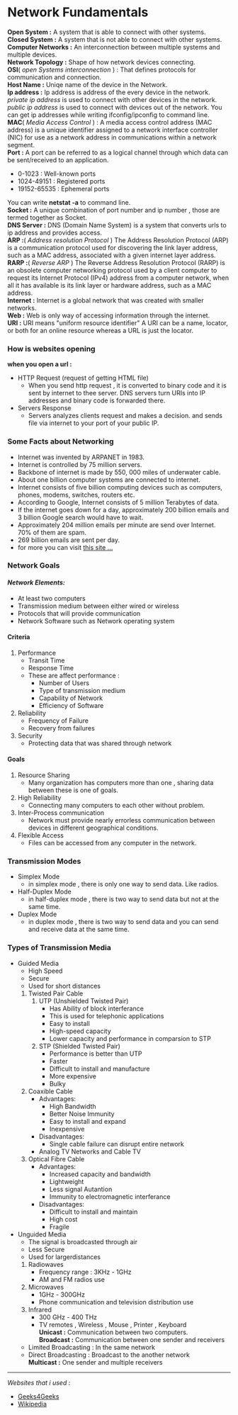 # **Network Fundamentals**  

**Open System :** A system that is able to connect with other systems.  
**Closed System :** A system that is not able to connect with other systems.  
**Computer Networks :** An interconnection between multiple systems and multiple devices.   
**Network Topology :** Shape of how network devices connecting.  
**OSI**( *open Systems interconnection* ) : That defines protocols for communication and connection.  
**Host Name :** Uniqe name of the device in the Network.  
**Ip address :** Ip address is address of the every device in the network. *private ip address* is used to connect with other devices in the network. *public ip address* is used to connect with devices out of the network. You can get ip addresses while writing ifconfig/ipconfig to command line.  
**MAC**( *Media Access Control* ) : A media access control address (MAC address) is a unique identifier assigned to a network interface controller (NIC) for use as a network address in communications within a network segment.  
**Port :** A port can be referred to as a logical channel through which data can be sent/received to an application.  
* 0-1023 : Well-known ports
* 1024-49151 : Registered ports
* 19152-65535 : Ephemeral ports  

You can write **netstat -a** to command line.  
**Socket :** A unique combination of port number and ip number , those are termed together as Socket.  
**DNS Server :** DNS (Domain  Name System) is a system that converts urls to ip address and provides access.  
**ARP :**( *Address resolution Protocol* ) The Address Resolution Protocol (ARP) is a communication protocol used for discovering the link layer address, such as a MAC address, associated with a given internet layer address.    
**RARP :**( *Reverse ARP* ) The Reverse Address Resolution Protocol (RARP) is an obsolete computer networking protocol used by a client computer to request its Internet Protocol (IPv4) address from a computer network, when all it has available is its link layer or hardware address, such as a MAC address.  
**Internet :** Internet is a global network that was created with smaller networks.  
**Web :** Web is only way of accessing information through the internet.  
**URI :** URI means "uniform resource identifier"  A URI can be a name, locator, or both for an online resource whereas a URL is just the locator.

### **How is websites opening**
**when you open a url :**  
* HTTP Request (request of getting HTML file)  
    * When you send http request , it is converted to binary code and it is sent by internet to thee server. DNS servers turn URIs into IP addresses and binary code is forwarded there.
* Servers Response
    * Servers analyzes clients request and makes a decision. and sends file via internet to your port of your public IP.

### **Some Facts about Networking**
* Internet was invented by ARPANET in 1983.
* Internet is controlled by 75 million servers.
* Backbone of internet is made by 550, 000 miles of underwater cable.
* About one billion computer systems are connected to internet.
* Internet consists of five billion computing devices such as computers, phones, modems, switches, routers etc.
* According to Google, Internet consists of 5 million Terabytes of data.
* If the internet goes down for a day, approximately 200 billion emails and 3 billion Google search would have to wait.
* Approximately 204 million emails per minute are send over Internet. 70% of them are spam.
* 269 billion emails are sent per day.
* for more you can visit [this site ...](https://www.geeksforgeeks.org/unknown-facts-of-networking/?ref=lbp)
### **Network Goals**
#### *Network Elements:*
* At least two computers
* Transmission medium between either wired or wireless
* Protocols that will provide communication
* Network Software such as Network operating system

#### **Criteria**
1. Performance
    * Transit Time  
    * Response Time
    * These are affect performance :
        * Number of Users
        * Type of transmission medium
        * Capability of Network
        * Efficiency of Software
2. Reliability
    * Frequency of Failure
    * Recovery from failures
3. Security
    * Protecting data that was shared through network  

#### **Goals**
1. Resource Sharing
    * Many organization has computers more than one , sharing data between these is one of goals.
2. High Reliability
    * Connecting many computers to each other without problem.
3. Inter-Process communication
    * Network must provide nearly errorless communication between devices in different geographical conditions.
4. Flexible Access
    * Files can be accessed from any computer in the network.
### **Transmission Modes**
* Simplex Mode
    * in simplex mode , there is only one way to send data. Like radios.
* Half-Duplex Mode
    * in half-duplex mode , there is two way to send data but not at the same time.
* Duplex Mode
    * in duplex mode , there is two way to send data and you can send and receive data at the same time.

### **Types of Transmission Media**
* Guided Media
	* High Speed
	* Secure
	* Used for short distances
	1. Twisted Pair Cable
		1. UTP (Unshielded Twisted Pair)
			* Has Ability of block interferance
			* This is used for telephonic applications
			* Easy to install
			* High-speed capacity
			* Lower capacity and performance in comparsion to STP
		2. STP (Shielded Twisted Pair)
			* Performance is better than UTP
			* Faster
			* Difficult to install and manufacture
			* More expensive
			* Bulky
	2. Coaxible Cable
		* Advantages:
			* High Bandwidth
			* Better Noise Immunity
			* Easy to install and expand
			* Inexpensive
		* Disadvantages:
			* Single cable failure can disrupt entire network
		* Analog TV Networks and Cable TV
	3. Optical Fibre Cable
		* Advantages:
			* Increased capacity and bandwidth
			* Lightweight
			* Less signal Autantion
			* Immunity to electromagnetic  interferance
		* Disadvantages:
			* Difficult to install and maintain
			* High cost
			* Fragile
* Unguided Media
	* The signal is broadcasted through air
	* Less Secure
	* Used for largerdistances
	1. Radiowaves
		* Frequency range : 3KHz - 1GHz
		* AM and FM radios use
	2. Microwaves
		* 1GHz - 300GHz
		* Phone communication and television distribution use
	3. Infrared
		* 300 GHz - 400 THz
		* TV remotes , Wireless , Mouse , Printer , Keyboard  
**Unicast :** Communication between two computers.   
**Broadcast :** Communication between one sender and receivers  
	* Limited Broadcasting : In the same network  
	* Direct Broadcasting : Broadcast to the another network  
**Multicast :** One sender and multiple receivers  

***
*Websites that i used* :  
* [Geeks4Geeks](https://www.geeksforgeeks.org/computer-network-tutorials/)  
* [Wikipedia](https://en.wikipedia.org/wiki/)
